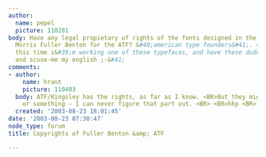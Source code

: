 ```yaml
---
author:
  name: pepel
  picture: 110281
body: Have any legal propietary of rights of the fonts designed in the 20&#39;s by
  Morris Fuller Benton for the ATF? &#40;american type founders&#41;. <BR> <BR>in
  this time i&#39;m working one of these typefaces, and have these dude... <BR> <BR>thanks
  and scuse-me my english ;-&#41;
comments:
- author:
    name: hrant
    picture: 110403
  body: ATF/Kingsley has the rights, as far as I know. <BR>But they might have expired
    or something - I can never figure that part out. <BR> <BR>hhp <BR>
  created: '2003-08-23 18:01:45'
date: '2003-08-23 07:30:47'
node_type: forum
title: Copyrights of Fuller Benton &amp; ATF

---
```

